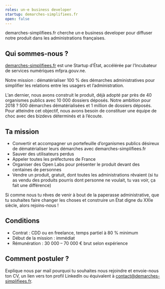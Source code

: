 ```yaml
---
roles: un·e business developer
startup: demarches-simplifiees.fr
open: false
---
```


demarches-simplifiees.fr cherche un·e business developer pour diffuser notre produit dans les administrations françaises.

<!--more-->

## Qui sommes-nous ?

[demarches-simplifiees.fr](https://www.demarches-simplifiees.fr) est une Startup d’État, accélérée par l’Incubateur de services numériques mfpra.gouv.ne.

Notre mission : dématérialiser 100 % des démarches administratives pour simplifier les relations entre les usagers et l’administration.

L’an dernier, nous avons construit le produit, déjà adopté par près de 40 organismes publics avec 10 000 dossiers déposés. Notre ambition pour 2018 ? 500 démarches dématérialisées et 1 million de dossiers déposés. Pour atteindre cet objectif, nous avons besoin de constituer une équipe de choc avec des bizdevs déterminés et à l’écoute.

## Ta mission

- Convertir et accompagner un portefeuille d’organismes publics désireux de dématérialiser leurs démarches avec demarches-simplifiees.fr
- Sauver des utilisateurs perdus
- Appeler toutes les préfectures de France
- Organiser des Open Labs pour présenter le produit devant des centaines de personnes
- Vendre un produit, gratuit, dont toutes les administrations rêvaient (si tu as vendu des produits pourris dont personne ne voulait, tu vas voir, ça fait une différence)

Si comme nous tu rêves de venir à bout de la paperasse administrative, que tu souhaites faire changer les choses et construire un État digne du XXIe siècle, alors rejoins-nous !

## Conditions

- Contrat : CDD ou en freelance, temps partiel à 80 % minimum
- Début de la mission : immédiat
- Rémunération : 30 000 – 70 000 € brut selon expérience

## Comment postuler ?

Explique nous par mail pourquoi tu souhaites nous rejoindre et envoie-nous ton CV, un lien vers ton profil LinkedIn ou équivalent à [contact@demarches-simplifiees.fr](mailto:contact@demarches-simplifiees.fr).
